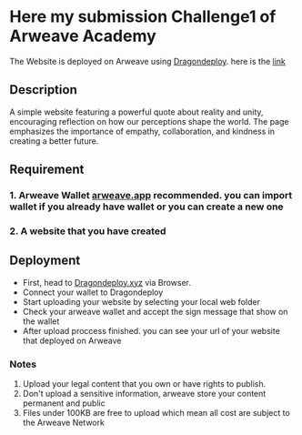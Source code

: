 # Here my submission Challenge1 of Arweave Academy

The Website is deployed on Arweave using [Dragondeploy](https://dragondeploy.xyz/). here is the [link](https://arweave.net/PqoFsfNHVKJe1cL8KOWyeXzlkpM5-xguFUae5Pc_qZc/)

## Description

A simple website featuring a powerful quote about reality and unity, encouraging reflection on how our perceptions shape the world. The page emphasizes the importance of empathy, collaboration, and kindness in creating a better future.

## Requirement

### 1. Arweave Wallet [arweave.app](https://arweave.app/) recommended. you can import wallet if you already have wallet or you can create a new one

### 2. A website that you have created

## Deployment

- First, head to [Dragondeploy.xyz](https://dragondeploy.xyz) via Browser.
- Connect your wallet to Dragondeploy
- Start uploading your website by selecting your local web folder
- Check your arweave wallet and accept the sign message that show on the wallet
- After upload proccess finished. you can see your url of your website that deployed on Arweave

### Notes

1. Upload your legal content that you own or have rights to publish.
2. Don't upload a sensitive information, arweave store your content permanent and public
3. Files under 100KB are free to upload which mean all cost are subject to the Arweave Network
